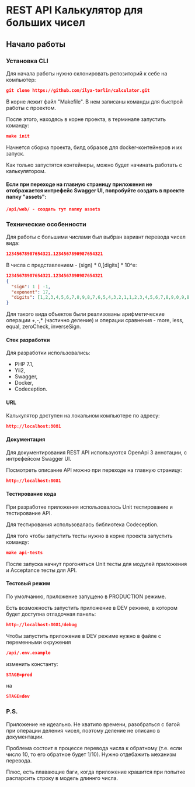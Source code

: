 # REST API Калькулятор для больших чисел

## Начало работы

### Установка CLI

Для начала работы нужно склонировать репозиторий к себе на компьютер:
```json
git clone https://github.com/ilya-torlin/calculator.git
```
В корне лежит файл "Makefile". В нем записаны команды для быстрой работы с проектом.

После этого, находясь в корне проекта, в терминале запустить команду:
```json
make init
```
Начнется сборка проекта, билд образов для docker-контейнеров и их запуск.

Как только запустятся контейнеры, можно будет начинать работать с калькулятором.

#### Если при переходе на главную страницу приложения не отображается интрефейс Swagger UI, попробуйте создать в проекте папку "assets":
```json
/api/web/ - создать тут папку assets
```

### Технические особенности

Для работы с большими числами был выбран вариант перевода чисел вида: 
```json
12345678987654321.1234567890987654321
```
В числа с представлением - (sign) * 0,[digits] * 10^e:
```json
12345678987654321.1234567890987654321
{
  "sign": 1 | -1,
  "exponent": 17,
  "digits": [1,2,3,4,5,6,7,8,9,8,7,6,5,4,3,2,1,1,2,3,4,5,6,7,8,9,0,9,8,7,6,5,4,3,2,1]
} 
```
Для такого вида объектов были реализованы арифметические операции +,-,* (частично деление) и операции сравнения - more, less, equal, zeroCheck, inverseSign. 

#### Стек разработки

Для разработки использовались:
* PHP 7.1,
* Yii2,
* Swagger,
* Docker,
* Codeception.

#### URL

Калькулятор доступен на локальном компьютере по адресу:

```json
http://localhost:8081
```

#### Документация 

Для документирования REST API используются OpenApi 3 аннотации, с интрефейсом Swagger UI. 

Посмотреть описание API можно при переходе на главную страницу: 

```json
http://localhost:8081
```

#### Тестирование кода

При разработке приложения использовалось Unit тестирование и тестирование API.

Для тестирования использовалась библиотека Codeception.

Для того чтобы запустить тесты нужно в корне проекта запустить команду:
 ```json
make api-tests
 ```
После запуска начнут прогоняться Unit тесты для модулей приложения и Acceptance тесты для API.

#### Тестовый режим

По умолчанию, приложение запущено в PRODUCTION режиме. 

Есть возможность запустить приложение в DEV режиме, в котором будет доступна отладочная панель:
```json
http://localhost:8081/debug
```
Чтобы запустить приложение в DEV режиме нужно в файле с переменными окружения 
```json
/api/.env.example
``` 
изменить константу: 
```json
STAGE=prod 
``` 
на 
```json
STAGE=dev 
``` 

### P.S.

Приложение не идеально. Не хватило времени, разобраться с багой 
при операции деления чисел, поэтому деление не описано в документации. 

Проблема состоит в процессе перевода числа к обратному 
(т.е. если число 10, то его обратное будет 1/10). Нужно отдебажить механизм перевода.

Плюс, есть плавающие баги, когда приложение крашится при попытке распарсить строку в модель длиннго числа.
